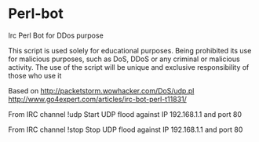 Perl-bot
========

Irc Perl Bot for DDos purpose

This script is used solely for educational purposes.
Being prohibited its use for malicious purposes, such as DoS, DDoS or any criminal or malicious activity.
The use of the script will be unique and exclusive responsibility of those who use it

Based on
http://packetstorm.wowhacker.com/DoS/udp.pl
http://www.go4expert.com/articles/irc-bot-perl-t11831/

From IRC channel
!udp
Start UDP flood against IP 192.168.1.1 and port 80


From IRC channel
!stop
Stop UDP flood against IP 192.168.1.1 and port 80
